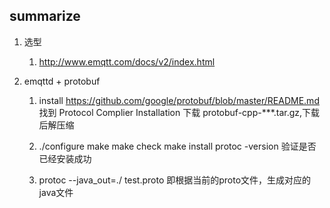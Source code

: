 ## summarize

 1. 选型
 
 
     1. http://www.emqtt.com/docs/v2/index.html 
 
 2. emqttd + protobuf
    
    
    1. install
       https://github.com/google/protobuf/blob/master/README.md
       找到  Protocol Complier Installation  下载 protobuf-cpp-***.tar.gz,下载后解压缩
       
    2.  ./configure
        make
        make check
        make install
        protoc -version  验证是否已经安装成功
        
    3.  protoc --java_out=./ test.proto 即根据当前的proto文件，生成对应的java文件
         
       
    
    
    